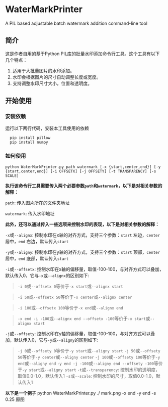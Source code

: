 # WaterMarkPrinter
A PIL based adjustable batch watermark addition command-line tool

## 简介

这是作者自用的基于Python PIL库的批量水印添加命令行工具。这个工具有以下几个特点：
1. 适用于大批量图片的水印添加。
2. 水印会根据图片的尺寸自动调整长度或宽度。
3. 支持调整水印尺寸大小，位置和透明度。

## 开始使用

### 安装依赖
运行以下两行代码，安装本工具使用的依赖
```
  pip install pillow
  pip install numpy
```

### 如何使用
```
python WaterMarkPrinter.py path watermark [-x {start,center,end}] [-y {start,center,end}] [-i OFFSETX] [-j OFFSETY] [-t TRANSPARENCY] [-s SCALE]
```

**执行该命令行工具需要传入两个必要参数`path`和`watermark`，以下是对相关参数的解释：**

`path`: 传入图片所在的文件夹地址

`watermark`: 传入水印地址

**此外，还可以通过传入一些选项来控制水印的表现，以下是对相关参数的解释：**

`-x`或`--alignx`: 控制水印在x轴的对齐方式，支持三个参数：`start` 左边，`center` 居中，`end` 右边，默认传入`start`

`-y`或`--aligny`: 控制水印在y轴的对齐方式，支持三个参数：`start` 顶部，`center` 居中，`end` 底部，默认传入`start`

`-i`或`--offsetx`: 控制水印在x轴的偏移量，取值-100-100，与对齐方式可以叠加，默认传入0，它与`-x`或`--alignx`的区别如下:

> `-i 0`或`--offsetx 0`等价于`-x start`或`--alignx start`

> `-i 50`或`--offsetx 50`等价于`-x center`或`--alignx center`

> `-i 100`或`--offsetx 100`等价于`-x end`或`--alignx end`

> `-x end -i -100`或`--alignx end --offsetx -100`等价于`-x start`或`--alignx start`

`-j`或`--offsety`: 控制水印在y轴的偏移量，取值-100-100，与对齐方式可以叠加，默认传入0，它与`-y`或`--aligny`的区别如下:
> `-j 0`或`--offsety 0`等价于`-y start`或`--aligny start`
> `-j 50`或`--offsety 50`等价于`-y center`或`--aligny center`
> `-j 100`或`--offsety 100`等价于`-y end`或`--aligny end`
> `-y end -j -100`或`--aligny end --offsety -100`等价于`-y start`或`--aligny start`
`-t`或`--transparency`: 控制水印的透明度，取值0.0-1.0，默认传入1
`-s`或`--scale`: 控制水印的尺寸，取值0.0-1.0，默认传入1

**以下是一个例子**
  python WaterMarkPrinter.py ./ mark.png -x end -y end -s 0.25
原图
